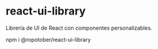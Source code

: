 # react-ui-library
Librería de UI de React con componentes personalizables.

npm i @ropotober/react-ui-library
